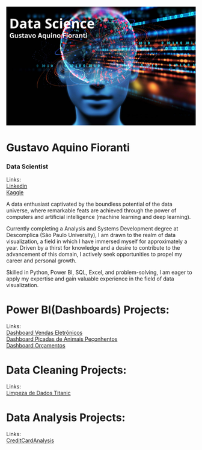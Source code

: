 <p align="center">
<img src="logo.png">
</p>


<h1>Gustavo Aquino Fioranti</h1>
<h3>Data Scientist</h3>
  
Links: 
<br>
[Linkedin](https://www.linkedin.com/in/gustavoaquinofioranti)
<br>
[Kaggle](https://www.kaggle.com/gustavofioranti)

A data enthusiast captivated by the boundless potential of the data universe, where remarkable feats are achieved through the power of computers and artificial intelligence (machine learning and deep learning).

Currently completing a Analysis and Systems Development degree at Descomplica (São Paulo University), I am drawn to the realm of data visualization, a field in which I have immersed myself for approximately a year. Driven by a thirst for knowledge and a desire to contribute to the advancement of this domain, I actively seek opportunities to propel my career and personal growth.

Skilled in Python, Power BI, SQL, Excel, and problem-solving, I am eager to apply my expertise and gain valuable experience in the field of data visualization.

<h1> Power BI(Dashboards) Projects: </h1>
Links: 
<br>
<a href="https://app.powerbi.com/view?r=eyJrIjoiZTZlZjBmMGMtNGU4Yi00YzhmLTgxNzEtNzk2YjcyZDgxMzJhIiwidCI6ImIxMDUxYzRiLTNiOTQtNDFhYi05NDQxLWU3M2E3MjM0MmZkZCJ9">Dashboard Vendas Eletrônicos</a>
<br>
<a href="https://app.powerbi.com/view?r=eyJrIjoiOGM2MWQ1ZDktZGM5Ny00NGNmLTlmYWYtZjhkYTgwYTBmZjJmIiwidCI6ImIxMDUxYzRiLTNiOTQtNDFhYi05NDQxLWU3M2E3MjM0MmZkZCJ9">Dashboard Picadas de Animais Peçonhentos</a>
<br>
<a href="https://app.powerbi.com/view?r=eyJrIjoiZjlmNTE1MjYtZjEyNi00N2QxLTk5OWYtMGE1NDM2NDE0NTJlIiwidCI6ImIxMDUxYzRiLTNiOTQtNDFhYi05NDQxLWU3M2E3MjM0MmZkZCJ9">Dashboard Orçamentos</a>

<h1> Data Cleaning Projects: </h1>
Links:
<br>
<a href="https://www.kaggle.com/code/gustavofioranti/limpeza-de-dados-titanic">Limpeza de Dados Titanic</a>
<h1> Data Analysis Projects: </h1>
Links:
<br>
<a href="https://www.kaggle.com/code/gustavofioranti/creditcardanalysis">CreditCardAnalysis</a>

